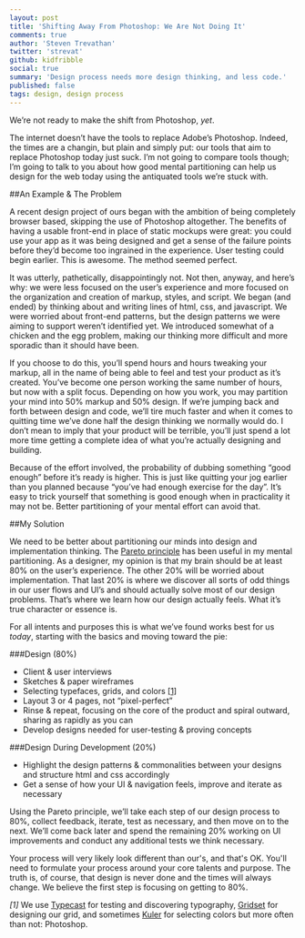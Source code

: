 ```yaml
---
layout: post
title: 'Shifting Away From Photoshop: We Are Not Doing It'
comments: true
author: 'Steven Trevathan'
twitter: 'strevat'
github: kidfribble
social: true
summary: 'Design process needs more design thinking, and less code.'
published: false
tags: design, design process
---
```


We’re not ready to make the shift from Photoshop, *yet*.

The internet doesn’t have the tools to replace Adobe’s Photoshop. Indeed, the times are a changin, but plain and simply put: our tools that aim to replace Photoshop today just suck. I’m not going to compare tools though; I’m going to talk to you about how good mental partitioning can help us design for the web today using the antiquated tools we’re stuck with.

##An Example & The Problem

A recent design project of ours began with the ambition of being completely browser based, skipping the use of Photoshop altogether. The benefits of having a usable front-end in place of static mockups were great: you could use your app as it was being designed and get a sense of the failure points before they’d become too ingrained in the experience. User testing could begin earlier. This is awesome. The method seemed perfect.

It was utterly, pathetically, disappointingly not. Not then, anyway, and here’s why: we were less focused on the user’s experience and more focused on the organization and creation of markup, styles, and script. We began (and ended) by thinking about and writing lines of html, css, and javascript. We were worried about front-end patterns, but the design patterns we were aiming to support weren’t identified yet. We introduced somewhat of a chicken and the egg problem, making our thinking more difficult and more sporadic than it should have been.

If you choose to do this, you’ll spend hours and hours tweaking your markup, all in the name of being able to feel and test your product as it’s created. You’ve become one person working the same number of hours, but now with a split focus. Depending on how you work, you may  partition your mind into 50% markup and 50% design. If we’re jumping back and forth between design and code, we’ll tire much faster and when it comes to quitting time we’ve done half the design thinking we normally would do. I don’t mean to imply that your product will be terrible, you’ll just spend a lot more time getting a complete idea of what you’re actually designing and building.

Because of the effort involved, the probability of dubbing something “good enough” before it’s ready is higher. This is just like quitting your jog earlier than you planned because “you’ve had enough exercise for the day”. It’s easy to trick yourself that something is good enough when in practicality it may not be. Better partitioning of your mental effort can avoid that.

##My Solution

We need to be better about partitioning our minds into design and implementation thinking. The [Pareto principle](http://en.wikipedia.org/wiki/Pareto_principle) has been useful in my mental partitioning. As a designer, my opinion is that my brain should be at least 80% on the user’s experience. The other 20% will be worried about implementation. That last 20% is where we discover all sorts of odd things in our user flows and UI’s and should actually solve most of our design problems. That’s where we learn how our design actually feels. What it’s true character or essence is.

For all intents and purposes this is what we’ve found works best for us *today*, starting with the basics and moving toward the pie:

###Design (80%)
* Client & user interviews
* Sketches & paper wireframes
* Selecting typefaces, grids, and colors [[1]](#footnote_1)
* Layout 3 or 4 pages, not “pixel-perfect”
* Rinse & repeat, focusing on the core of the product and spiral outward, sharing as rapidly as you can
* Develop designs needed for user-testing & proving concepts

###Design During Development (20%)
* Highlight the design patterns & commonalities between your designs and structure html and css accordingly
* Get a sense of how your UI & navigation feels, improve and iterate as necessary

Using the Pareto principle, we’ll take each step of our design process to 80%, collect feedback, iterate, test as necessary, and then move on to the next. We’ll come back later and spend the remaining 20% working on UI improvements and conduct any additional tests we think necessary.

Your process will very likely look different than our's, and that's OK. You'll need to formulate your process around your core talents and purpose. The truth is, of course, that design is never done and the times will always change. We believe the first step is focusing on getting to 80%.

<span class="italic"><a name="footnote_1"></a>*[1]* We use [Typecast](http://typecast.com/) for testing and discovering typography, [Gridset](https://gridsetapp.com/) for designing our grid, and sometimes [Kuler](https://kuler.adobe.com) for selecting colors but more often than not: Photoshop.</span>